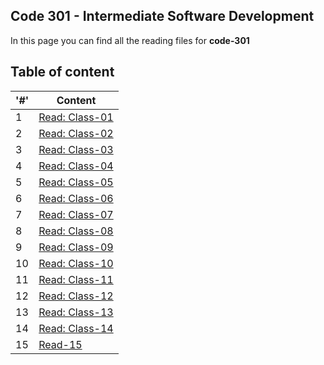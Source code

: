 ## Code 301 - Intermediate Software Development

In this page you can find all the reading files for **code-301**

## Table of content

|'#' |  Content |
| ------------ | -------------|
| 1  | [Read: Class-01](class-01.md)|
| 2  | [Read: Class-02](class-02.md)|
| 3  | [Read: Class-03](class-03.md) |
| 4  | [Read: Class-04](class-04.md)|
| 5  | [Read: Class-05](class-05.md)|
| 6  | [Read: Class-06](class-06.md)|
| 7  | [Read: Class-07](class-07.md)|
| 8  | [Read: Class-08](class-08.md)|
| 9  | [Read: Class-09](class-09.md)|
| 10 | [Read: Class-10](class-10.md)|
| 11 | [Read: Class-11](class-11.md)|
| 12 | [Read: Class-12](class-12.md)|
| 13 | [Read: Class-13](class-13.md)|
| 14 | [Read: Class-14](class-14a.md)|
| 15 | [Read-15](class-14b.md)|

